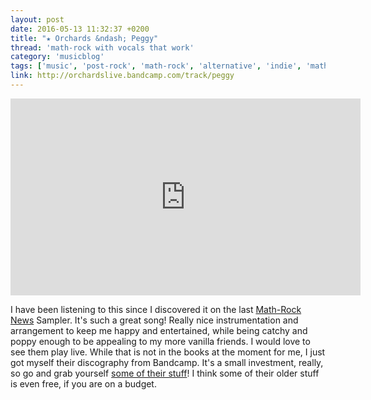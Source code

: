 ```yaml
---
layout: post
date: 2016-05-13 11:32:37 +0200
title: "★ Orchards &ndash; Peggy"
thread: 'math-rock with vocals that work'
category: 'musicblog'
tags: ['music', 'post-rock', 'math-rock', 'alternative', 'indie', 'math pop', 'orchards', 'uk', 'brighton', 'song of the day']
link: http://orchardslive.bandcamp.com/track/peggy
---
```


<iframe width="560" height="315" src="https://www.youtube.com/embed/VQFfm4fS8Yk" frameborder="0" allowfullscreen>Orchards &nbsp; Peggy</iframe>

I have been listening to this since  I discovered it on the last <a href="https://themath-rocknews.bandcamp.com">Math-Rock News</a> Sampler. It's such a great song! Really nice instrumentation and arrangement to keep me happy and entertained, while being catchy and poppy enough to be appealing to my more vanilla friends. I would love to see them play live. While that is not in the books at the moment for me, I just got myself their discography from Bandcamp. It's a small investment, really, so go and grab yourself <a href="http://orchardslive.bandcamp.com/">some of their stuff</a>! I think some of their older stuff is even free, if you are on a budget.